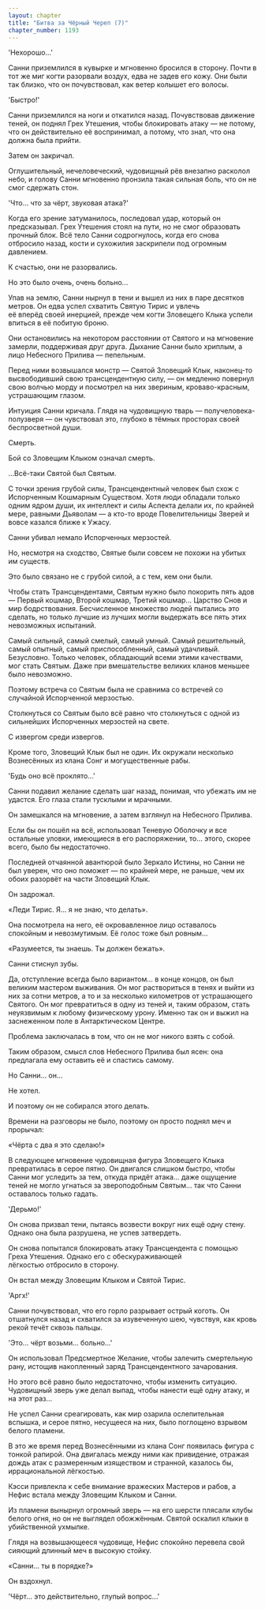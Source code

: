 ```yaml
---
layout: chapter
title: "Битва за Чёрный Череп (7)"
chapter_number: 1193
---
```


'Нехорошо...'

Санни приземлился в кувырке и мгновенно бросился в сторону. Почти в тот же миг когти разорвали воздух, едва не задев его кожу. Они были так близко, что он почувствовал, как ветер колышет его волосы.

'Быстро!'

Санни приземлился на ноги и откатился назад. Почувствовав движение теней, он поднял Грех Утешения, чтобы блокировать атаку — не потому, что он действительно её воспринимал, а потому, что знал, что она должна была прийти.

Затем он закричал.

Оглушительный, нечеловеческий, чудовищный рёв внезапно расколол небо, и голову Санни мгновенно пронзила такая сильная боль, что он не смог сдержать стон.

'Что... что за чёрт, звуковая атака?'

Когда его зрение затуманилось, последовал удар, который он предсказывал. Грех Утешения стоял на пути, но не смог образовать прочный блок. Всё тело Санни содрогнулось, когда его снова отбросило назад, кости и сухожилия заскрипели под огромным давлением.

К счастью, они не разорвались.

Но это было очень, очень больно...

Упав на землю, Санни нырнул в тени и вышел из них в паре десятков метров. Он едва успел схватить Святую Тирис и увлечь её вперёд своей инерцией, прежде чем когти Зловещего Клыка успели впиться в её побитую броню.

Они остановились на некотором расстоянии от Святого и на мгновение замерли, поддерживая друг друга. Дыхание Санни было хриплым, а лицо Небесного Прилива — пепельным.

Перед ними возвышался монстр — Святой Зловещий Клык, наконец-то высвободивший свою трансцендентную силу, — он медленно повернул свою волчью морду и посмотрел на них звериным, кроваво-красным, устрашающим глазом.

Интуиция Санни кричала. Глядя на чудовищную тварь — получеловека-полузверя — он чувствовал это, глубоко в тёмных просторах своей беспросветной души.

Смерть.

Бой со Зловещим Клыком означал смерть.

...Всё-таки Святой был Святым.

С точки зрения грубой силы, Трансцендентный человек был схож с Испорченным Кошмарным Существом. Хотя люди обладали только одним ядром души, их интеллект и силы Аспекта делали их, по крайней мере, равными Дьяволам — а кто-то вроде Повелительницы Зверей и вовсе казался ближе к Ужасу.

Санни убивал немало Испорченных мерзостей.

Но, несмотря на сходство, Святые были совсем не похожи на убитых им существ.

Это было связано не с грубой силой, а с тем, кем они были.

Чтобы стать Трансцендентами, Святым нужно было покорить пять адов — Первый кошмар, Второй кошмар, Третий кошмар... Царство Снов и мир бодрствования. Бесчисленное множество людей пытались это сделать, но только лучшие из лучших могли выдержать все пять этих невозможных испытаний.

Самый сильный, самый смелый, самый умный. Самый решительный, самый опытный, самый приспособленный, самый удачливый. Безусловно. Только человек, обладающий всеми этими качествами, мог стать Святым. Даже при вмешательстве великих кланов меньшее было невозможно.

Поэтому встреча со Святым была не сравнима со встречей со случайной Испорченной мерзостью.

Столкнуться со Святым было всё равно что столкнуться с одной из сильнейших Испорченных мерзостей на свете.

С извергом среди извергов.

Кроме того, Зловещий Клык был не один. Их окружали несколько Вознесённых из клана Сонг и могущественные рабы.

'Будь оно всё проклято...'

Санни подавил желание сделать шаг назад, понимая, что убежать им не удастся. Его глаза стали тусклыми и мрачными.

Он замешкался на мгновение, а затем взглянул на Небесного Прилива.

Если бы он пошёл на всё, использовал Теневую Оболочку и все остальные уловки, имеющиеся в его распоряжении, то... этого, скорее всего, было бы недостаточно.

Последней отчаянной авантюрой было Зеркало Истины, но Санни не был уверен, что оно поможет — по крайней мере, не раньше, чем их обоих разорвёт на части Зловещий Клык.

Он задрожал.

«Леди Тирис. Я... я не знаю, что делать».

Она посмотрела на него, её окровавленное лицо оставалось спокойным и невозмутимым. Её голос тоже был ровным...

«Разумеется, ты знаешь. Ты должен бежать».

Санни стиснул зубы.

Да, отступление всегда было вариантом... в конце концов, он был великим мастером выживания. Он мог раствориться в тенях и выйти из них за сотни метров, а то и за несколько километров от устрашающего Святого. Он мог превратиться в одну из теней и, таким образом, стать неуязвимым к любому физическому урону. Именно так он и выжил на заснеженном поле в Антарктическом Центре.

Проблема заключалась в том, что он не мог никого взять с собой.

Таким образом, смысл слов Небесного Прилива был ясен: она предлагала ему оставить её и спастись самому.

Но Санни... он...

Не хотел.

И поэтому он не собирался этого делать.

Времени на разговоры не было, поэтому он просто поднял меч и прорычал:

«Чёрта с два я это сделаю!»

В следующее мгновение чудовищная фигура Зловещего Клыка превратилась в серое пятно. Он двигался слишком быстро, чтобы Санни мог уследить за тем, откуда придёт атака... даже ощущение теней не могло угнаться за звероподобным Святым... так что Санни оставалось только гадать.

'Дерьмо!'

Он снова призвал тени, пытаясь возвести вокруг них ещё одну стену. Однако она была разрушена, не успев затвердеть.

Он снова попытался блокировать атаку Трансцендента с помощью Греха Утешения. Однако его с обескураживающей лёгкостью отбросило в сторону.

Он встал между Зловещим Клыком и Святой Тирис.

'Аргх!'

Санни почувствовал, что его горло разрывает острый коготь. Он отшатнулся назад и схватился за изувеченную шею, чувствуя, как кровь рекой течёт сквозь пальцы.

'Это... чёрт возьми... больно...'

Он использовал Предсмертное Желание, чтобы залечить смертельную рану, истощив накопленный заряд Трансцендентного зачарования.

Но этого всё равно было недостаточно, чтобы изменить ситуацию. Чудовищный зверь уже делал выпад, чтобы нанести ещё одну атаку, и на этот раз...

Не успел Санни среагировать, как мир озарила ослепительная вспышка, и серое пятно, несущееся на них, было поглощено взрывом белого пламени.

В это же время перед Вознесёнными из клана Сонг появилась фигура с тонкой рапирой. Она двигалась между ними как привидение, отражая дождь атак с размеренным изяществом и странной, казалось бы, иррациональной лёгкостью.

Кэсси привлекла к себе внимание вражеских Мастеров и рабов, а Нефис встала между Зловещим Клыком и Санни.

Из пламени вынырнул огромный зверь — на его шерсти плясали клубы белого огня, но он не выглядел обожжённым. Святой оскалил клыки в убийственной ухмылке.

Глядя на возвышающееся чудовище, Нефис спокойно перевела свой сияющий длинный меч в высокую стойку.

«Санни... ты в порядке?»

Он вздохнул.

'Чёрт... это действительно, глупый вопрос...'